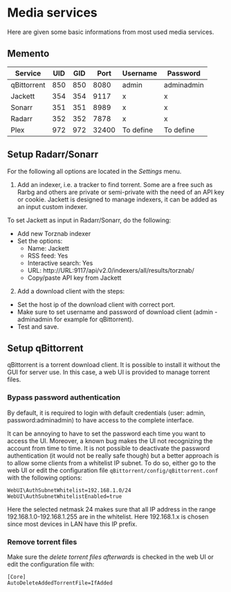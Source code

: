 # Media services

Here are given some basic informations from most used media services.

## Memento

| Service     | UID | GID | Port  | Username  | Password   |
|-------------|-----|-----|-------|-----------|------------|
| qBittorrent | 850 | 850 | 8080  | admin     | adminadmin |
| Jackett     | 354 | 354 | 9117  | x         | x          |
| Sonarr      | 351 | 351 | 8989  | x         | x          |
| Radarr      | 352 | 352 | 7878  | x         | x          |
| Plex        | 972 | 972 | 32400 | To define | To define  |

## Setup Radarr/Sonarr

For the following all options are located in the *Settings* menu.

1. Add an indexer, i.e. a tracker to find torrent. Some are a free such as Rarbg and others are private or semi-private with the need of an API key or cookie.
Jackett is designed to manage indexers, it can be added as an input custom indexer.

To set Jackett as input in Radarr/Sonarr, do the following:
- Add new Torznab indexer
- Set the options:
    - Name: Jackett
    - RSS feed: Yes
    - Interactive search: Yes
    - URL: http://URL:9117/api/v2.0/indexers/all/results/torznab/
    - Copy/paste API key from Jackett

2. Add a download client with the steps:
- Set the host ip of the download client with correct port.
- Make sure to set username and password of download client (admin - adminadmin for example for qBittorrent). 
- Test and save.

## Setup qBittorrent

qBittorrent is a torrent download client. 
It is possible to install it without the GUI for server use. 
In this case, a web UI is provided to manage torrent files.

### Bypass password authentication

By default, it is required to login with default credentials (user: admin, password:adminadmin) to have access to the complete interface.

It can be annoying to have to set the password each time you want to access the UI. Moreover, a known bug makes the UI not recognizing the account from time to time.
It is not possible to deactivate the password authentication (it would not be really safe though) but a better approach is to allow some clients from a whitelist IP subnet. 
To do so, either go to the web UI or edit the configuration file `qBittorrent/config/qBittorrent.conf` with the following options: 

```
WebUI\AuthSubnetWhitelist=192.168.1.0/24
WebUI\AuthSubnetWhitelistEnabled=true
```

Here the selected netmask 24 makes sure that all IP address in the range 192.168.1.0-192.168.1.255 are in the whitelist. Here 192.168.1.x is chosen since most devices in LAN have this IP prefix.

### Remove torrent files

Make sure the *delete torrent files afterwards* is checked in the web UI or edit the configuration file with:

```
[Core]
AutoDeleteAddedTorrentFile=IfAdded
```